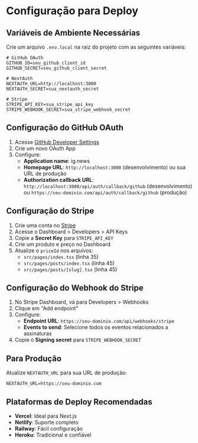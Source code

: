 # Configuração para Deploy

## Variáveis de Ambiente Necessárias

Crie um arquivo `.env.local` na raiz do projeto com as seguintes variáveis:

```env
# GitHub OAuth
GITHUB_ID=seu_github_client_id
GITHUB_SECRET=seu_github_client_secret

# NextAuth
NEXTAUTH_URL=http://localhost:3000
NEXTAUTH_SECRET=sua_nextauth_secret

# Stripe
STRIPE_API_KEY=sua_stripe_api_key
STRIPE_WEBHOOK_SECRET=sua_stripe_webhook_secret
```

## Configuração do GitHub OAuth

1. Acesse [GitHub Developer Settings](https://github.com/settings/developers)
2. Crie um novo OAuth App
3. Configure:
   - **Application name**: ig.news
   - **Homepage URL**: `http://localhost:3000` (desenvolvimento) ou sua URL de produção
   - **Authorization callback URL**: `http://localhost:3000/api/auth/callback/github` (desenvolvimento) ou `https://seu-dominio.com/api/auth/callback/github` (produção)

## Configuração do Stripe

1. Crie uma conta no [Stripe](https://stripe.com)
2. Acesse o Dashboard > Developers > API Keys
3. Copie a **Secret Key** para `STRIPE_API_KEY`
4. Crie um produto e preço no Dashboard
5. Atualize o `priceId` nos arquivos:
   - `src/pages/index.tsx` (linha 35)
   - `src/pages/posts/index.tsx` (linha 45)
   - `src/pages/posts/[slug].tsx` (linha 45)

## Configuração do Webhook do Stripe

1. No Stripe Dashboard, vá para Developers > Webhooks
2. Clique em "Add endpoint"
3. Configure:
   - **Endpoint URL**: `https://seu-dominio.com/api/webhooks/stripe`
   - **Events to send**: Selecione todos os eventos relacionados a assinaturas
4. Copie o **Signing secret** para `STRIPE_WEBHOOK_SECRET`

## Para Produção

Atualize `NEXTAUTH_URL` para sua URL de produção:
```env
NEXTAUTH_URL=https://seu-dominio.com
```

## Plataformas de Deploy Recomendadas

- **Vercel**: Ideal para Next.js
- **Netlify**: Suporte completo
- **Railway**: Fácil configuração
- **Heroku**: Tradicional e confiável 